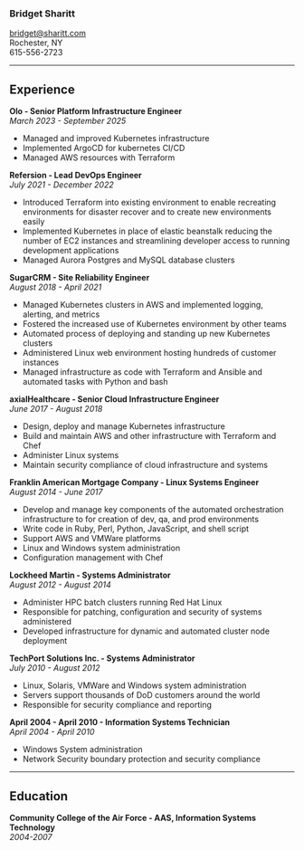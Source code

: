 ### Bridget Sharitt
bridget@sharitt.com  
Rochester, NY  
615-556-2723

---

## Experience

**Olo - Senior Platform Infrastructure Engineer**  
*March 2023 - September 2025*  
* Managed and improved Kubernetes infrastructure  
* Implemented ArgoCD for kubernetes CI/CD
* Managed AWS resources with Terraform

**Refersion - Lead DevOps Engineer**  
*July 2021 - December 2022*  
* Introduced Terraform into existing environment to enable recreating environments for disaster recover and to create new environments easily  
* Implemented Kubernetes in place of elastic beanstalk reducing the number of EC2 instances and streamlining developer access to running development applications  
* Managed Aurora Postgres and MySQL database clusters  

**SugarCRM - Site Reliability Engineer**  
*August 2018 - April 2021*  
* Managed Kubernetes clusters in AWS and implemented logging, alerting, and metrics  
* Fostered the increased use of Kubernetes environment by other teams  
* Automated process of deploying and standing up new Kubernetes clusters  
* Administered Linux web environment hosting hundreds of customer instances  
* Managed infrastructure as code with Terraform and Ansible and automated tasks with Python and bash  

**axialHealthcare - Senior Cloud Infrastructure Engineer**  
*June 2017 - August 2018*  
* Design, deploy and manage Kubernetes infrastructure  
* Build and maintain AWS and other infrastructure with Terraform and Chef  
* Administer Linux systems  
* Maintain security compliance of cloud infrastructure and systems  

**Franklin American Mortgage Company - Linux Systems Engineer**  
*August 2014 - June 2017*   
* Develop and manage key components of the automated orchestration infrastructure to for creation of dev, qa, and prod environments  
* Write code in Ruby, Perl, Python, JavaScript, and shell script  
* Support AWS and VMWare platforms  
* Linux and Windows system administration  
* Configuration management with Chef  

**Lockheed Martin - Systems Administrator**  
*August 2012 - August 2014*  
* Administer HPC batch clusters running Red Hat Linux  
* Responsible for patching, configuration and security of systems administered  
* Developed infrastructure for dynamic and automated cluster node deployment  

**TechPort Solutions Inc. - Systems Administrator**  
*July 2010 - August 2012*  
* Linux, Solaris, VMWare and Windows system administration  
* Servers support thousands of DoD customers around the world  
* Responsible for security compliance and reporting  

**April 2004 - April 2010 - Information Systems Technician**  
*April 2004 - April 2010*  
* Windows System administration  
* Network Security boundary protection and security compliance  

---

## Education

**Community College of the Air Force - AAS, Information Systems Technology**  
*2004-2007*  

